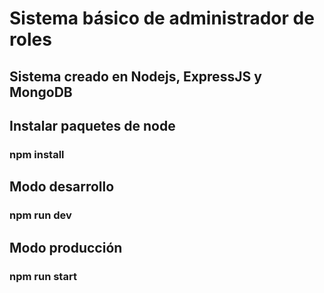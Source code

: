 # Sistema básico de administrador de roles

## Sistema creado en Nodejs, ExpressJS y MongoDB

## Instalar paquetes de node
### npm install

## Modo desarrollo
### npm run dev

## Modo producción
### npm run start